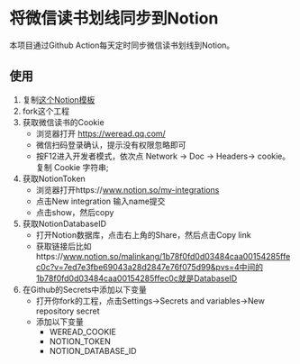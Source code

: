 # 将微信读书划线同步到Notion

本项目通过Github Action每天定时同步微信读书划线到Notion。

## 使用

1. 复制[这个Notion模板](https://malinkang.notion.site/1b78f0fd0d03484caa00154285ffec0c?v=7ed7e3fbe69043a28d2847e76f075d99)
2. fork这个工程
3. 获取微信读书的Cookie
    * 浏览器打开 https://weread.qq.com/
    * 微信扫码登录确认，提示没有权限忽略即可
    * 按F12进入开发者模式，依次点 Network -> Doc -> Headers-> cookie。复制 Cookie 字符串;
4. 获取NotionToken
    * 浏览器打开https://www.notion.so/my-integrations
    * 点击New integration 输入name提交
    * 点击show，然后copy
5. 获取NotionDatabaseID
    * 打开Notion数据库，点击右上角的Share，然后点击Copy link
    * 获取链接后比如https://www.notion.so/malinkang/1b78f0fd0d03484caa00154285ffec0c?v=7ed7e3fbe69043a28d2847e76f075d99&pvs=4中间的1b78f0fd0d03484caa00154285ffec0c就是DatabaseID
6. 在Github的Secrets中添加以下变量
    * 打开你fork的工程，点击Settings->Secrets and variables->New repository secret
    * 添加以下变量
        * WEREAD_COOKIE
        * NOTION_TOKEN
        * NOTION_DATABASE_ID

